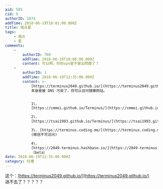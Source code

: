 ```yaml
---
aid: 585
cid: 9
authorID: 1074
addTime: 2018-06-19T10:01:00.000Z
title: 端点星
tags:
    - 端点
    - 星
comments:
    -
        authorID: 760
        addTime: 2018-06-19T10:08:00.000Z
        content: 可以啊，你的vpn是不是出問題了？
    -
        authorID: 1
        addTime: 2018-06-19T12:35:00.000Z
        content: >-
            [https://terminus2049.github.io/](https://terminus2049.github.io/)
            本身是被 DNS 污染了，你可以访问镜像网站。


            1\.
            [https://cmmei.github.io/Terminus/](https://cmmei.github.io/Terminus/)  

            2\.
            [https://tsai1993.github.io/Terminus/](https://tsai1993.github.io/Terminus/)  

            3\. [https://terminus.coding.me/](https://terminus.coding.me/)
            (微信不可访问)  

            4\.
            [https://2049-terminus.hashbase.io/](https://2049-terminus.hashbase.io/)
            （beta）
date: 2018-06-19T12:35:00.000Z
category: 吐槽
---
```


这个：[https://terminus2049.github.io/](https://terminus2049.github.io/)  
进不去了？？？？？
